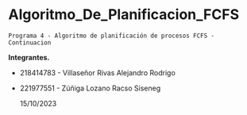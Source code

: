 # Algoritmo_De_Planificacion_FCFS

    Programa 4 - Algoritmo de planificación de procesos FCFS - Continuacion

**Integrantes.**

* 218414783 - Villaseñor Rivas Alejandro Rodrigo
* 221977551 - Zúñiga Lozano Racso Siseneg

  15/10/2023
